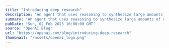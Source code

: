 ```yaml
---
title: "Introducing deep research"
description: "An agent that uses reasoning to synthesize large amounts of online information and complete multi-step research tasks for you. Available to Pro users today, Plus and Team next."
summary: "An agent that uses reasoning to synthesize large amounts of online information and complete multi-step research tasks for you. Available to Pro users today, Plus and Team next."
pubDate: "Sun, 02 Feb 2025 16:00:00 GMT"
source: "OpenAI Blog"
url: "https://openai.com/blog/introducing-deep-research"
thumbnail: "/assets/openai_logo.png"
---
```


